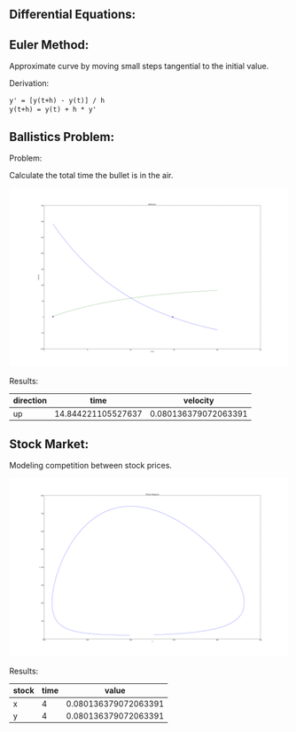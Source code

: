 Differential Equations:
-----------------------


Euler Method:
-------------

Approximate curve by moving small steps tangential to the initial value.

Derivation:

```
y' = [y(t+h) - y(t)] / h
y(t+h) = y(t) + h * y'
```


Ballistics Problem:
-----------------

Problem:

Calculate the total time the bullet is in the air.

![plot](./velocity.png?raw=true)


Results:

| direction   |      time          |      velocity        |
|-------------|--------------------|----------------------|
| up          | 14.844221105527637 | 0.080136379072063391 |


Stock Market:
-------------

Modeling competition between stock prices. 

![plot](./phase.png?raw=true)

Results:

| stock       |      time          |      value           |
|-------------|--------------------|----------------------|
| x           |         4          | 0.080136379072063391 |
| y           |         4          | 0.080136379072063391 |